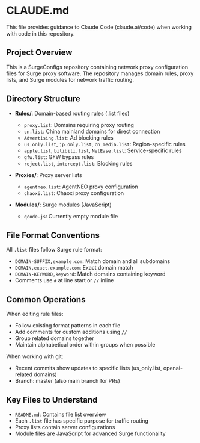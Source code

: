 # CLAUDE.md

This file provides guidance to Claude Code (claude.ai/code) when working with code in this repository.

## Project Overview

This is a SurgeConfigs repository containing network proxy configuration files for Surge proxy software. The repository manages domain rules, proxy lists, and Surge modules for network traffic routing.

## Directory Structure

- **Rules/**: Domain-based routing rules (.list files)
  - `proxy.list`: Domains requiring proxy routing
  - `cn.list`: China mainland domains for direct connection
  - `Advertising.list`: Ad blocking rules
  - `us_only.list`, `jp_only.list`, `cn_media.list`: Region-specific rules
  - `apple.list`, `bilibili.list`, `NetEase.list`: Service-specific rules
  - `gfw.list`: GFW bypass rules
  - `reject.list`, `intercept.list`: Blocking rules

- **Proxies/**: Proxy server lists
  - `agentneo.list`: AgentNEO proxy configuration
  - `chaoxi.list`: Chaoxi proxy configuration

- **Modules/**: Surge modules (JavaScript)
  - `qcode.js`: Currently empty module file

## File Format Conventions

All `.list` files follow Surge rule format:
- `DOMAIN-SUFFIX,example.com`: Match domain and all subdomains
- `DOMAIN,exact.example.com`: Exact domain match
- `DOMAIN-KEYWORD,keyword`: Match domains containing keyword
- Comments use `#` at line start or `//` inline

## Common Operations

When editing rule files:
- Follow existing format patterns in each file
- Add comments for custom additions using `//` 
- Group related domains together
- Maintain alphabetical order within groups when possible

When working with git:
- Recent commits show updates to specific lists (us_only.list, openai-related domains)
- Branch: master (also main branch for PRs)

## Key Files to Understand

- `README.md`: Contains file list overview
- Each `.list` file has specific purpose for traffic routing
- Proxy lists contain server configurations
- Module files are JavaScript for advanced Surge functionality